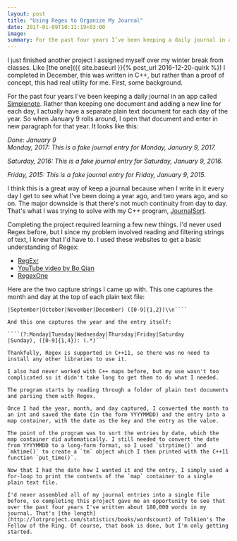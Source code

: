 ```yaml
---
layout: post
title: "Using Regex to Organize My Journal"
date: 2017-01-09T10:11:19+03:00
image: 
summary: For the past four years I’ve been keeping a daily journal in an app called Simplenote, but because of the way I write, they're all out of order. Regex to the rescue!
---
```


I just finished another project I assigned myself over my winter break from classes. Like [the one]({{ site.baseurl }}{% post_url 2016-12-20-quirk %}) I completed in December, this was written in C++, but rather than a proof of concept, this had real utility for me. First, some background.

For the past four years I've been keeping a daily journal in an app called [Simplenote](http://app.simplenote.com). Rather than keeping one document and adding a new line for each day, I actually have a separate plain text document for each day of the year. So when January 9 rolls around, I open that document and enter in new paragraph for that year. It looks like this:

*Done: January 9*  
*Monday, 2017: This is a fake journal entry for Monday, January 9, 2017.*

*Saturday, 2016: This is a fake journal entry for Saturday, January 9, 2016.*

*Friday, 2015: This is a fake journal entry for Friday, January 9, 2015.*

I think this is a great way of keep a journal because when I write in it every day I get to see what I've been doing a year ago, and two years ago, and so on. The major downside is that there's not much continuity from day to day. That's what I was trying to solve with my C++ program, [JournalSort](https://github.com/alxmjo/JournalSort).

Completing the project required learning a few new things. I'd never used Regex before, but I since my problem involved reading and filtering strings of text, I knew that I'd have to. I used these websites to get a basic understanding of Regex:

- [RegExr](http://regexr.com/)
- [YouTube video by Bo Qian](https://www.youtube.com/watch?v=_79j_-2xMrQ)
- [RegexOne](https://regexone.com/)

Here are the two capture strings I came up with. This one captures the month and day at the top of each plain text file:

````Done: (January|February|March|April|May|June|July|August
|September|October|November|December) ([0-9]{1,2})\\n````

And this one captures the year and the entry itself:

````(?:Monday|Tuesday|Wednesday|Thursday|Friday|Saturday
|Sunday), ([0-9]{1,4}): (.*)````

Thankfully, Regex is supported in C++11, so there was no need to install any other libraries to use it. 

I also had never worked with C++ maps before, but my use wasn't too complicated so it didn't take long to get them to do what I needed.

The program starts by reading through a folder of plain text documents and parsing them with Regex. 

Once I had the year, month, and day captured, I converted the month to an int and saved the date (in the form YYYYMMDD) and the entry into a map container, with the date as the key and the entry as the value. 

The point of the program was to sort the entries by date, which the map container did automatically. I still needed to convert the date from YYYYMMDD to a long-form format, so I used `strptime()` and `mktime()` to create a `tm` object which I then printed with the C++11 function `put_time()`. 

Now that I had the date how I wanted it and the entry, I simply used a for-loop to print the contents of the `map` container to a single plain text file.

I'd never assembled all of my journal entries into a single file before, so completing this project gave me an opportunity to see that over the past four years I've written about 180,000 words in my journal. That's [the length](http://lotrproject.com/statistics/books/wordscount) of Tolkien's The Fellow of the Ring. Of course, that book is done, but I'm only getting started.
